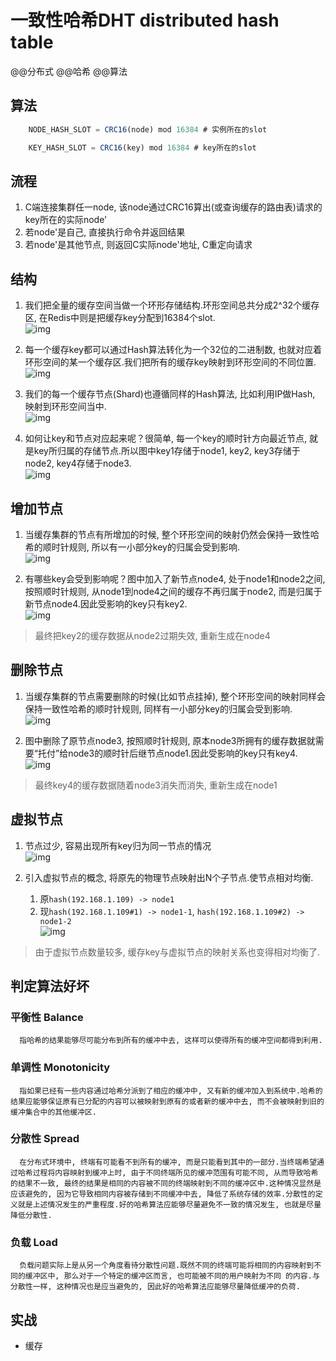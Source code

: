 # 一致性哈希DHT distributed hash table

@@分布式 @@哈希 @@算法

## 算法

```js
    NODE_HASH_SLOT = CRC16(node) mod 16384 # 实例所在的slot

    KEY_HASH_SLOT = CRC16(key) mod 16384 # key所在的slot
```

## 流程

1. C端连接集群任一node, 该node通过CRC16算出(或查询缓存的路由表)请求的key所在的实际node'
2. 若node'是自己, 直接执行命令并返回结果
3. 若node'是其他节点, 则返回C实际node'地址, C重定向请求

## 结构

1. 我们把全量的缓存空间当做一个环形存储结构.环形空间总共分成2^32个缓存区, 在Redis中则是把缓存key分配到16384个slot.  
![img](res/dht-1.png)  

2. 每一个缓存key都可以通过Hash算法转化为一个32位的二进制数, 也就对应着环形空间的某一个缓存区.我们把所有的缓存key映射到环形空间的不同位置.  
![img](res/dht-2.png)  

3. 我们的每一个缓存节点(Shard)也遵循同样的Hash算法, 比如利用IP做Hash, 映射到环形空间当中.  
![img](res/dht-3.png)  

4. 如何让key和节点对应起来呢？很简单, 每一个key的顺时针方向最近节点, 就是key所归属的存储节点.所以图中key1存储于node1, key2, key3存储于node2, key4存储于node3.  
![img](res/dht-4.png)  

## 增加节点

1. 当缓存集群的节点有所增加的时候, 整个环形空间的映射仍然会保持一致性哈希的顺时针规则, 所以有一小部分key的归属会受到影响.  
![img](res/dht-5.png)  

2. 有哪些key会受到影响呢？图中加入了新节点node4, 处于node1和node2之间, 按照顺时针规则, 从node1到node4之间的缓存不再归属于node2, 而是归属于新节点node4.因此受影响的key只有key2.  
![img](res/dht-6.png)  

> 最终把key2的缓存数据从node2过期失效, 重新生成在node4

## 删除节点

1. 当缓存集群的节点需要删除的时候(比如节点挂掉), 整个环形空间的映射同样会保持一致性哈希的顺时针规则, 同样有一小部分key的归属会受到影响.  
![img](res/dht-7.png)  

2. 图中删除了原节点node3, 按照顺时针规则, 原本node3所拥有的缓存数据就需要“托付”给node3的顺时针后继节点node1.因此受影响的key只有key4.  
![img](res/dht-8.png)  

> 最终key4的缓存数据随着node3消失而消失, 重新生成在node1  

## 虚拟节点  

1. 节点过少, 容易出现所有key归为同一节点的情况  
![img](res/dht-9.png)  

2. 引入虚拟节点的概念, 将原先的物理节点映射出N个子节点.使节点相对均衡.  
   1. 原`hash(192.168.1.109) -> node1`  
   2. 现`hash(192.168.1.109#1) -> node1-1`, `hash(192.168.1.109#2) -> node1-2`  
![img](res/dht-10.png)  

> 由于虚拟节点数量较多, 缓存key与虚拟节点的映射关系也变得相对均衡了.  

## 判定算法好坏

### 平衡性 Balance

      指哈希的结果能够尽可能分布到所有的缓冲中去, 这样可以使得所有的缓冲空间都得到利用.  

### 单调性 Monotonicity

      指如果已经有一些内容通过哈希分派到了相应的缓冲中, 又有新的缓冲加入到系统中.哈希的结果应能够保证原有已分配的内容可以被映射到原有的或者新的缓冲中去, 而不会被映射到旧的缓冲集合中的其他缓冲区.  

### 分散性 Spread

      在分布式环境中, 终端有可能看不到所有的缓冲, 而是只能看到其中的一部分.当终端希望通过哈希过程将内容映射到缓冲上时, 由于不同终端所见的缓冲范围有可能不同, 从而导致哈希的结果不一致, 最终的结果是相同的内容被不同的终端映射到不同的缓冲区中.这种情况显然是应该避免的, 因为它导致相同内容被存储到不同缓冲中去, 降低了系统存储的效率.分散性的定义就是上述情况发生的严重程度.好的哈希算法应能够尽量避免不一致的情况发生, 也就是尽量降低分散性.  

### 负载 Load

      负载问题实际上是从另一个角度看待分散性问题.既然不同的终端可能将相同的内容映射到不同的缓冲区中, 那么对于一个特定的缓冲区而言, 也可能被不同的用户映射为不同 的内容.与分散性一样, 这种情况也是应当避免的, 因此好的哈希算法应能够尽量降低缓冲的负荷.  

## 实战

- 缓存